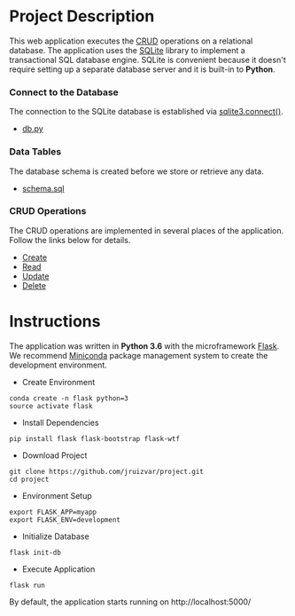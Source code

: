 # Project Description
This web application executes the [CRUD](https://en.wikipedia.org/wiki/Create,_read,_update_and_delete) operations on a relational database. The application uses the [SQLite](https://sqlite.org/about.html) library to implement a transactional SQL database engine. SQLite is convenient because it doesn't require setting up a separate database server and it is built-in to **Python**.

### Connect to the Database
The connection to the SQLite database is established via [sqlite3.connect()](https://docs.python.org/3/library/sqlite3.html#sqlite3.connect). 

- [db.py](myapp/db.py#L10-L13)

### Data Tables
The database schema is created before we store or retrieve any data.

- [schema.sql](myapp/schema.sql)

### CRUD Operations
The CRUD operations are implemented in several places of the application. Follow the links below for details.

- [Create](https://github.com/jruizvar/project/blob/master/myapp/menu.py#L32)
- [Read](https://github.com/jruizvar/project/blob/master/myapp/menu.py#L21)
- [Update](https://github.com/jruizvar/project/blob/master/myapp/menu.py#L49)
- [Delete](https://github.com/jruizvar/project/blob/master/myapp/menu.py#L61)

# Instructions
The application was written in **Python 3.6** with the microframework [Flask](http://flask.pocoo.org). We recommend [Miniconda](https://conda.io/miniconda.html) package management system to create the development environment.

- Create Environment
```
conda create -n flask python=3
source activate flask
```

- Install Dependencies

```
pip install flask flask-bootstrap flask-wtf
``` 

- Download Project
```
git clone https://github.com/jruizvar/project.git
cd project
```

- Environment Setup
```
export FLASK_APP=myapp
export FLASK_ENV=development
```

- Initialize Database
```
flask init-db
```

- Execute Application
```
flask run
```

By default, the application starts running on http://localhost:5000/
